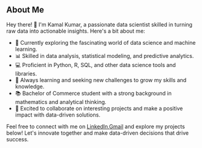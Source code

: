 ## About Me

Hey there! 👋 I'm Kamal Kumar, a passionate data scientist skilled in turning raw data into actionable insights. Here's a bit about me:

- 🔬 Currently exploring the fascinating world of data science and machine learning.
- 📊 Skilled in data analysis, statistical modeling, and predictive analytics.
- 💻 Proficient in Python, R, SQL, and other data science tools and libraries.
- 🌱 Always learning and seeking new challenges to grow my skills and knowledge.
- 📚 Bachelor of Commerce student with a strong background in mathematics and analytical thinking.
- 🚀 Excited to collaborate on interesting projects and make a positive impact with data-driven solutions. 

Feel free to connect with me on [LinkedIn](https://www.linkedin.com/in/kamaljangir/),[Gmail](kamaljangir795@gmail.com) and explore my projects below! Let's innovate together and make data-driven decisions that drive success.
